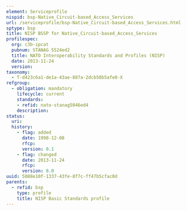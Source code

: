 ```yaml
---
element: Serviceprofile
nispid: bsp-Native_Circuit-based_Access_Services
url: /serviceprofile/bsp-Native_Circuit-based_Access_Services.html
sptype: bsp
title: NISP BSSP for Native_Circuit-based_Access_Services
profilespec:
  org: c3b-ipcat
  pubnum: STANAG 5524ed2
  title: NATO Interoperability Standards and Profiles (NISP)
  date: 2013-11-24
  version: 
taxonomy:
  - T-d423c6a1-de1a-43ae-887a-2dcb58b5afe0-X
refgroup:
  - obligation: mandatory
    lifecycle: current
    standards: 
    - refid: nato-stanag5046ed4
    description: 
status:
  uri: 
  history: 
    - flag: added
      date: 1998-12-08
      rfcp: 
      version: 0.1
    - flag: changed
      date: 2013-11-24
      rfcp: 
      version: 8.0
uuid: 5088e10f-1337-43fe-8f7c-ff47b5cfac0d
parents:
  - refid: bsp
    type: profile
    title: NISP Basic Standards profile
---
```

